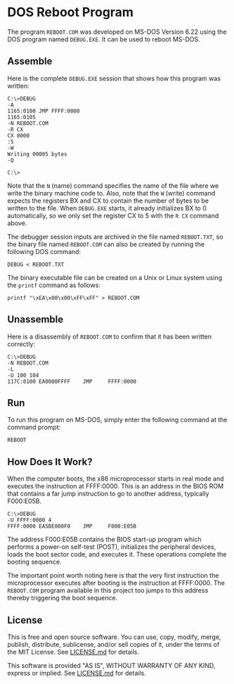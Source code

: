 DOS Reboot Program
==================

The program `REBOOT.COM` was developed on MS-DOS Version 6.22 using
the DOS program named `DEBUG.EXE`. It can be used to reboot MS-DOS.


Assemble
--------

Here is the complete `DEBUG.EXE` session that shows how this program
was written:

```
C:\>DEBUG
-A
1165:0100 JMP FFFF:0000
1165:0105
-N REBOOT.COM
-R CX
CX 0000
:5
-W
Writing 00005 bytes
-Q

C:\>
```

Note that the `N` (name) command specifies the name of the file where
we write the binary machine code to. Also, note that the `W` (write)
command expects the registers BX and CX to contain the number of bytes
to be written to the file. When `DEBUG.EXE` starts, it already
initializes BX to 0 automatically, so we only set the register CX to 5
with the `R CX` command above.

The debugger session inputs are archived in the file named
`REBOOT.TXT`, so the binary file named `REBOOT.COM` can also be
created by running the following DOS command:

```
DEBUG < REBOOT.TXT
```

The binary executable file can be created on a Unix or Linux system
using the `printf` command as follows:

```
printf "\xEA\x00\x00\xFF\xFF" > REBOOT.COM
```


Unassemble
----------

Here is a disassembly of `REBOOT.COM` to confirm that it has been
written correctly:

```
C:\>DEBUG
-N REBOOT.COM
-L
-U 100 104
117C:0100 EA0000FFFF    JMP     FFFF:0000
```


Run
---

To run this program on MS-DOS, simply enter the following command at
the command prompt:

```
REBOOT
```


How Does It Work?
-----------------

When the computer boots, the x86 microprocessor starts in real mode
and executes the instruction at FFFF:0000. This is an address in the
BIOS ROM that contains a far jump instruction to go to another
address, typically F000:E05B.

```
C:\>DEBUG
-U FFFF:0000 4
FFFF:0000 EA5BE000F0    JMP     F000:E05B
```

The address F000:E05B contains the BIOS start-up program which
performs a power-on self-test (POST), initializes the peripheral
devices, loads the boot sector code, and executes it. These operations
complete the booting sequence.

The important point worth noting here is that the very first
instruction the microprocessor executes after booting is the
instruction at FFFF:0000. The `REBOOT.COM` program available in this
project too jumps to this address thereby triggering the boot
sequence.


License
-------

This is free and open source software. You can use, copy, modify,
merge, publish, distribute, sublicense, and/or sell copies of it,
under the terms of the MIT License. See [LICENSE.md][L] for details.

This software is provided "AS IS", WITHOUT WARRANTY OF ANY KIND,
express or implied. See [LICENSE.md][L] for details.

[L]: LICENSE.md
